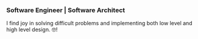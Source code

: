 ### Software Engineer | Software Architect

I find joy in solving difficult problems and implementing  both low level and high level design.
🤓!

<!-- - looking to collaborate and contribute on Data science, Blockchain, Web development and Cloud computing projects. -->

<!---
almondkiruthu/almondkiruthu is a ✨ special ✨ repository because its `README.md` (this file) appears on your GitHub profile.
You can click the Preview link to take a look at your changes.
--->
